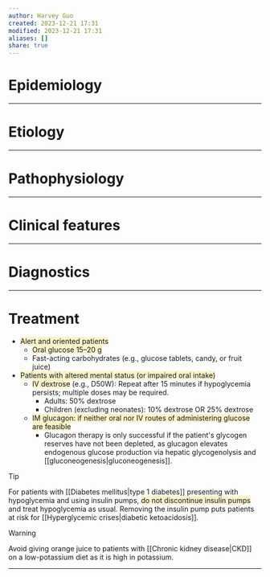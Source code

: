 ```yaml
---
author: Harvey Guo
created: 2023-12-21 17:31
modified: 2023-12-21 17:31
aliases: []
share: true
---
```

# Epidemiology


---
# Etiology


---
# Pathophysiology


---
# Clinical features


---
# Diagnostics


---
# Treatment
- <span style="background:rgba(240, 200, 0, 0.2)">Alert and oriented patients</span>
	- <span style="background:rgba(240, 200, 0, 0.2)">Oral glucose 15–20 g </span>
	- Fast-acting carbohydrates (e.g., glucose tablets, candy, or fruit juice)
- <span style="background:rgba(240, 200, 0, 0.2)">Patients with altered mental status (or impaired oral intake) </span>
	- <span style="background:rgba(240, 200, 0, 0.2)">IV dextrose</span> (e.g., D50W): Repeat after 15 minutes if hypoglycemia persists; multiple doses may be required. 
		- Adults: 50% dextrose
		- Children (excluding neonates): 10% dextrose OR 25% dextrose
	- <span style="background:rgba(240, 200, 0, 0.2)">IM glucagon: if neither oral nor IV routes of administering glucose are feasible</span>
		- Glucagon therapy is only successful if the patient's glycogen reserves have not been depleted, as glucagon elevates endogenous glucose production via hepatic glycogenolysis and [[gluconeogenesis|gluconeogenesis]].

>[!tip] 
>For patients with [[Diabetes mellitus|type 1 diabetes]] presenting with hypoglycemia and using insulin pumps, <span style="background:rgba(240, 200, 0, 0.2)">do not discontinue insulin pumps</span> and treat hypoglycemia as usual. Removing the insulin pump puts patients at risk for [[Hyperglycemic crises|diabetic ketoacidosis]].

>[!warning] 
>Avoid giving orange juice to patients with [[Chronic kidney disease|CKD]] on a low-potassium diet as it is high in potassium.

---
